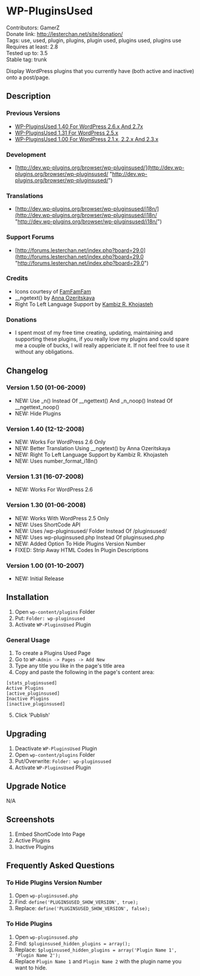 # WP-PluginsUsed
Contributors: GamerZ  
Donate link: http://lesterchan.net/site/donation/  
Tags: use, used, plugin, plugins, plugin used, plugins used, plugins use  
Requires at least: 2.8  
Tested up to: 3.5  
Stable tag: trunk  

Display WordPress plugins that you currently have (both active and inactive) onto a post/page.

## Description

### Previous Versions
* [WP-PluginsUsed 1.40 For WordPress 2.6.x And 2.7x](http://downloads.wordpress.org/plugin/wp-pluginsused.1.40.zip "WP-PluginsUsed 1.40 For WordPress 2.6.x And 2.7x")
* [WP-PluginsUsed 1.31 For WordPress 2.5.x](http://downloads.wordpress.org/plugin/wp-pluginsused.1.31.zip "WP-PluginsUsed 1.31 For WordPress 2.5.x")
* [WP-PluginsUsed 1.00 For WordPress 2.1.x, 2.2.x And 2.3.x](http://downloads.wordpress.org/plugin/wp-pluginsused.1.00.zip "WP-PluginsUsed 1.00 For WordPress 2.1.x, 2.2.x And 2.3.x")

### Development
* [http://dev.wp-plugins.org/browser/wp-pluginsused/](http://dev.wp-plugins.org/browser/wp-pluginsused/ "http://dev.wp-plugins.org/browser/wp-pluginsused/")

### Translations
* [http://dev.wp-plugins.org/browser/wp-pluginsused/i18n/](http://dev.wp-plugins.org/browser/wp-pluginsused/i18n/ "http://dev.wp-plugins.org/browser/wp-pluginsused/i18n/")

### Support Forums
* [http://forums.lesterchan.net/index.php?board=29.0](http://forums.lesterchan.net/index.php?board=29.0 "http://forums.lesterchan.net/index.php?board=29.0")

### Credits
* Icons courtesy of [FamFamFam](http://www.famfamfam.com/ "FamFamFam")
* __ngetext() by [Anna Ozeritskaya](http://hweia.ru/ "Anna Ozeritskaya")
* Right To Left Language Support by [Kambiz R. Khojasteh](http://persian-programming.com/ "Kambiz R. Khojasteh")

### Donations
* I spent most of my free time creating, updating, maintaining and supporting these plugins, if you really love my plugins and could spare me a couple of bucks, I will really appericiate it. If not feel free to use it without any obligations.

## Changelog

### Version 1.50 (01-06-2009)
* NEW: Use _n() Instead Of __ngettext() And _n_noop() Instead Of __ngettext_noop()
* NEW: Hide Plugins

### Version 1.40 (12-12-2008)
*  NEW: Works For WordPress 2.6 Only
*  NEW: Better Translation Using __ngetext() by Anna Ozeritskaya
*  NEW: Right To Left Language Support by Kambiz R. Khojasteh
*  NEW: Uses number_format_i18n()

### Version 1.31 (16-07-2008)
*  NEW: Works For WordPress 2.6

### Version 1.30 (01-06-2008)
* NEW: Works With WordPress 2.5 Only
* NEW: Uses ShortCode API
* NEW: Uses /wp-pluginsused/ Folder Instead Of /pluginsused/
* NEW: Uses wp-pluginsused.php Instead Of pluginsused.php
* NEW: Added Option To Hide Plugins Version Number
* FIXED: Strip Away HTML Codes In Plugin Descriptions

### Version 1.00 (01-10-2007)
* NEW: Initial Release

## Installation

1. Open `wp-content/plugins` Folder
2. Put: `Folder: wp-pluginsused`
3. Activate `WP-PluginsUsed` Plugin

### General Usage
1. To create a Plugins Used Page
2. Go to `WP-Admin -> Pages -> Add New`
3. Type any title you like in the page's title area
4. Copy and paste the following in the page's content area:
```
[stats_pluginsused]
Active Plugins
[active_pluginsused]
Inactive Plugins
[inactive_pluginsused]
```

5. Click 'Publish'

## Upgrading

1. Deactivate `WP-PluginsUsed` Plugin
2. Open `wp-content/plugins` Folder
3. Put/Overwrite: `Folder: wp-pluginsused`
4. Activate `WP-PluginsUsed` Plugin

## Upgrade Notice

N/A

## Screenshots

1. Embed ShortCode Into Page
2. Active Plugins
3. Inactive Plugins

## Frequently Asked Questions

### To Hide Plugins Version Number
1. Open `wp-pluginsused.php`
2. Find: `define('PLUGINSUSED_SHOW_VERSION', true);`
3. Replace: `define('PLUGINSUSED_SHOW_VERSION', false);`

### To Hide Plugins
1. Open `wp-pluginsused.php`
2. Find: `$pluginsused_hidden_plugins = array();`
3. Replace: `$pluginsused_hidden_plugins = array('Plugin Name 1', 'Plugin Name 2');`
4. Replace `Plugin Name 1` and `Plugin Name 2` with the plugin name you want to hide.
